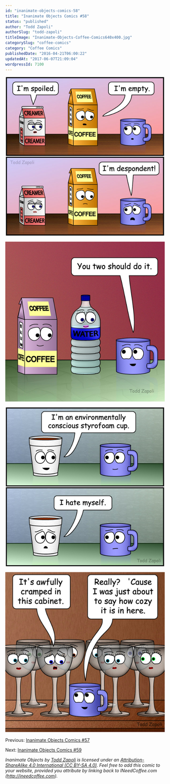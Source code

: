 ```yaml
---
id: "inanimate-objects-comics-58"
title: "Inanimate Objects Comics #58"
status: "published"
author: "Todd Zapoli"
authorSlug: "todd-zapoli"
titleImage: "Inanimate-Objects-Coffee-Comics640x400.jpg"
categorySlug: "coffee-comics"
category: "Coffee Comics"
publishedDate: "2016-04-21T06:00:22"
updatedAt: "2017-06-07T21:09:04"
wordpressId: 7100
---
```


![Inanimate Objects - Despondent](201606-Despondent-c.jpg)

![Inanimate Objects - Do it](201607-Do-it-c.jpg)

![Inanimate Objects - Environmentally Conscious Styrofoam Cup](201605-Environmentally-Conscious-Styrofoam-Cup-c.jpg)

![Inanimate Objects - Cramped](201608-Cramped-c.jpg)

Previous: [Inanimate Objects Comics #57](/inanimate-objects-comics-57/)

Next: [Inanimate Objects Comics #59](/inanimate-objects-comics-59/)

*Inanimate Objects by [Todd Zapoli](/) is licensed under an [Attribution-ShareAlike 4.0 International (CC BY-SA 4.0)](https://creativecommons.org/licenses/by-sa/4.0/). Feel free to add this comic to your website, provided you attribute by linking back to INeedCoffee.com (http://ineedcoffee.com).*
